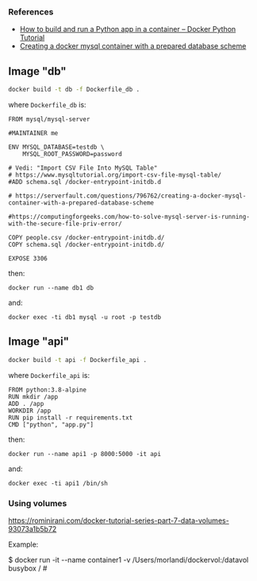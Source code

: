 
### References

- [How to build and run a Python app in a container – Docker Python Tutorial](https://collabnix.com/how-to-build-and-run-a-python-app-in-a-container/)
- [Creating a docker mysql container with a prepared database scheme](https://serverfault.com/questions/796762/creating-a-docker-mysql-container-with-a-prepared-database-scheme)

## Image "db"

```bash
docker build -t db -f Dockerfile_db .
```

where `Dockerfile_db` is:

```
FROM mysql/mysql-server

#MAINTAINER me

ENV MYSQL_DATABASE=testdb \
    MYSQL_ROOT_PASSWORD=password

# Vedi: "Import CSV File Into MySQL Table"
# https://www.mysqltutorial.org/import-csv-file-mysql-table/
#ADD schema.sql /docker-entrypoint-initdb.d

# https://serverfault.com/questions/796762/creating-a-docker-mysql-container-with-a-prepared-database-scheme

#https://computingforgeeks.com/how-to-solve-mysql-server-is-running-with-the-secure-file-priv-error/

COPY people.csv /docker-entrypoint-initdb.d/
COPY schema.sql /docker-entrypoint-initdb.d/

EXPOSE 3306
```

then:

```
docker run --name db1 db
```

and:

```
docker exec -ti db1 mysql -u root -p testdb
```

## Image "api"

```bash
docker build -t api -f Dockerfile_api .
```

where `Dockerfile_api` is:

```
FROM python:3.8-alpine
RUN mkdir /app
ADD . /app
WORKDIR /app
RUN pip install -r requirements.txt
CMD ["python", "app.py"]
```

then:

```
docker run --name api1 -p 8000:5000 -it api
```

and:

```
docker exec -ti api1 /bin/sh
```

### Using volumes

https://rominirani.com/docker-tutorial-series-part-7-data-volumes-93073a1b5b72

Example:

$ docker run -it --name container1 -v /Users/morlandi/dockervol:/datavol busybox
/ #


